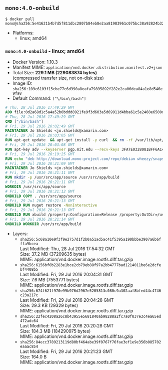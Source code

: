 ## `mono:4.0-onbuild`

```console
$ docker pull mono@sha256:5e41621b4b7d5f811dbc2807b84eb8e2aa81983961c075bc38a92824b32cea1b
```

-	Platforms:
	-	linux; amd64

### `mono:4.0-onbuild` - linux; amd64

-	Docker Version: 1.10.3
-	Manifest MIME: `application/vnd.docker.distribution.manifest.v2+json`
-	Total Size: **229.1 MB (229083874 bytes)**  
	(compressed transfer size, not on-disk size)
-	Image ID: `sha256:109c6103f15cbe77c6d390a8eafa79895892f282e2ca06dea84a1e8d546e9fa8`
-	Default Command: `["\/bin\/bash"]`

```dockerfile
# Thu, 28 Jul 2016 17:49:29 GMT
ADD file:0d2a68d1c5a4a52b0bddd8921fe9f3d603a5d69911d4bba61c5e2460e6500d76 in /
# Thu, 28 Jul 2016 17:49:29 GMT
CMD ["/bin/bash"]
# Fri, 29 Jul 2016 20:02:49 GMT
MAINTAINER Jo Shields <jo.shields@xamarin.com>
# Fri, 29 Jul 2016 20:03:05 GMT
RUN apt-get update 	&& apt-get install -y curl 	&& rm -rf /var/lib/apt/lists/*
# Fri, 29 Jul 2016 20:03:08 GMT
RUN apt-key adv --keyserver pgp.mit.edu --recv-keys 3FA7E0328081BFF6A14DA29AA6A19B38D3D831EF
# Fri, 29 Jul 2016 20:19:25 GMT
RUN echo "deb http://download.mono-project.com/repo/debian wheezy/snapshots/4.0.5.1 main" > /etc/apt/sources.list.d/mono-xamarin.list         && echo "deb http://download.mono-project.com/repo/debian 40-security main" >> /etc/apt/sources.list.d/mono-xamarin.list 	&& apt-get update 	&& apt-get install -y mono-devel ca-certificates-mono fsharp mono-vbnc nuget 	&& rm -rf /var/lib/apt/lists/*
# Fri, 29 Jul 2016 20:21:09 GMT
MAINTAINER Jo Shields <jo.shields@xamarin.com>
# Fri, 29 Jul 2016 20:21:11 GMT
RUN mkdir -p /usr/src/app/source /usr/src/app/build
# Fri, 29 Jul 2016 20:21:11 GMT
WORKDIR /usr/src/app/source
# Fri, 29 Jul 2016 20:21:12 GMT
ONBUILD COPY . /usr/src/app/source
# Fri, 29 Jul 2016 20:21:13 GMT
ONBUILD RUN nuget restore -NonInteractive
# Fri, 29 Jul 2016 20:21:13 GMT
ONBUILD RUN xbuild /property:Configuration=Release /property:OutDir=/usr/src/app/build/
# Fri, 29 Jul 2016 20:21:14 GMT
ONBUILD WORKDIR /usr/src/app/build
```

-	Layers:
	-	`sha256:5c68a10e9f3f9e2757d1f2b0a51ad5ac41f5395a190bbbe3907a6b6fffa9bcea`  
		Last Modified: Thu, 28 Jul 2016 17:54:32 GMT  
		Size: 37.2 MB (37209635 bytes)  
		MIME: application/vnd.docker.image.rootfs.diff.tar.gzip
	-	`sha256:6156bf0b2283e1bce2cb79eb88f97a2bb4777bad1214011be6e2dcfebf4408b5`  
		Last Modified: Fri, 29 Jul 2016 20:04:31 GMT  
		Size: 7.6 MB (7553771 bytes)  
		MIME: application/vnd.docker.image.rootfs.diff.tar.gzip
	-	`sha256:674f621f970e99b976d2967e5205813c080c9a302aaf8bfed44c4746c23a217c`  
		Last Modified: Fri, 29 Jul 2016 20:04:28 GMT  
		Size: 29.3 KB (29329 bytes)  
		MIME: application/vnd.docker.image.rootfs.diff.tar.gzip
	-	`sha256:22fec4208a26c8b43955e5681840ab98288a2fc7a0f037e3c4ea65ed472adc64`  
		Last Modified: Fri, 29 Jul 2016 20:20:28 GMT  
		Size: 184.3 MB (184290975 bytes)  
		MIME: application/vnd.docker.image.rootfs.diff.tar.gzip
	-	`sha256:84ecc3789213119d80bf464abe39f0767f76fae3ef1e9e356b085702eaaac854`  
		Last Modified: Fri, 29 Jul 2016 20:21:23 GMT  
		Size: 164.0 B  
		MIME: application/vnd.docker.image.rootfs.diff.tar.gzip
